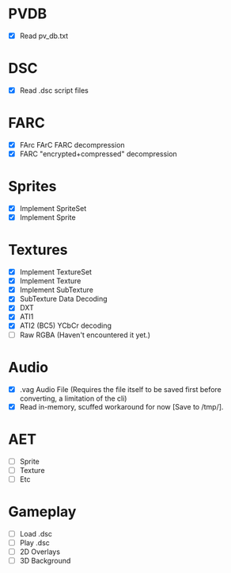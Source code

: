 # PVDB
- [x] Read pv_db.txt 

# DSC
- [x] Read .dsc script files

# FARC
- [x] FArc FArC FARC decompression
- [x] FARC "encrypted+compressed" decompression

# Sprites
- [x] Implement SpriteSet
- [x] Implement Sprite

# Textures
- [x] Implement TextureSet
- [x] Implement Texture
- [x] Implement SubTexture
- [x] SubTexture Data Decoding
- [x] DXT
- [x] ATI1
- [x] ATI2 (BC5) YCbCr decoding
- [ ] Raw RGBA (Haven't encountered it yet.)

# Audio
- [x] .vag Audio File (Requires the file itself to be saved first before converting, a limitation of the cli)
- [x] Read in-memory, scuffed workaround for now [Save to /tmp/].

# AET
- [ ] Sprite
- [ ] Texture
- [ ] Etc

# Gameplay 
- [ ] Load .dsc 
- [ ] Play .dsc
- [ ] 2D Overlays
- [ ] 3D Background